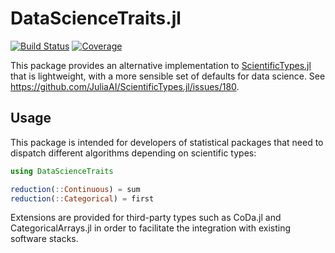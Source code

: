# DataScienceTraits.jl

[![Build Status](https://github.com/JuliaML/DataScienceTraits.jl/actions/workflows/CI.yml/badge.svg?branch=main)](https://github.com/JuliaML/DataScienceTraits.jl/actions/workflows/CI.yml?query=branch%3Amain)
[![Coverage](https://codecov.io/gh/JuliaML/DataScienceTraits.jl/branch/main/graph/badge.svg)](https://codecov.io/gh/JuliaML/DataScienceTraits.jl)

This package provides an alternative implementation to
[ScientificTypes.jl](https://github.com/JuliaAI/ScientificTypes.jl)
that is lightweight, with a more sensible set of defaults for data science.
See https://github.com/JuliaAI/ScientificTypes.jl/issues/180.

## Usage

This package is intended for developers of statistical packages
that need to dispatch different algorithms depending on scientific
types:

```julia
using DataScienceTraits

reduction(::Continuous) = sum
reduction(::Categorical) = first
```

Extensions are provided for third-party types such as CoDa.jl
and CategoricalArrays.jl in order to facilitate the integration
with existing software stacks.
